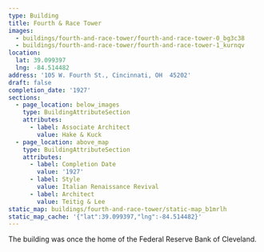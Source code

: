```yaml
---
type: Building
title: Fourth & Race Tower
images:
  - buildings/fourth-and-race-tower/fourth-and-race-tower-0_bg3c38
  - buildings/fourth-and-race-tower/fourth-and-race-tower-1_kurnqv
location:
  lat: 39.099397
  lng: -84.514482
address: '105 W. Fourth St., Cincinnati, OH  45202'
draft: false
completion_date: '1927'
sections:
  - page_location: below_images
    type: BuildingAttributeSection
    attributes:
      - label: Associate Architect
        value: Hake & Kuck
  - page_location: above_map
    type: BuildingAttributeSection
    attributes:
      - label: Completion Date
        value: '1927'
      - label: Style
        value: Italian Renaissance Revival
      - label: Architect
        value: Teitig & Lee
static_map: buildings/fourth-and-race-tower/static-map_b1mrlh
static_map_cache: '{"lat":39.099397,"lng":-84.514482}'
---
```


The building was once the home of the Federal Reserve Bank of Cleveland.

